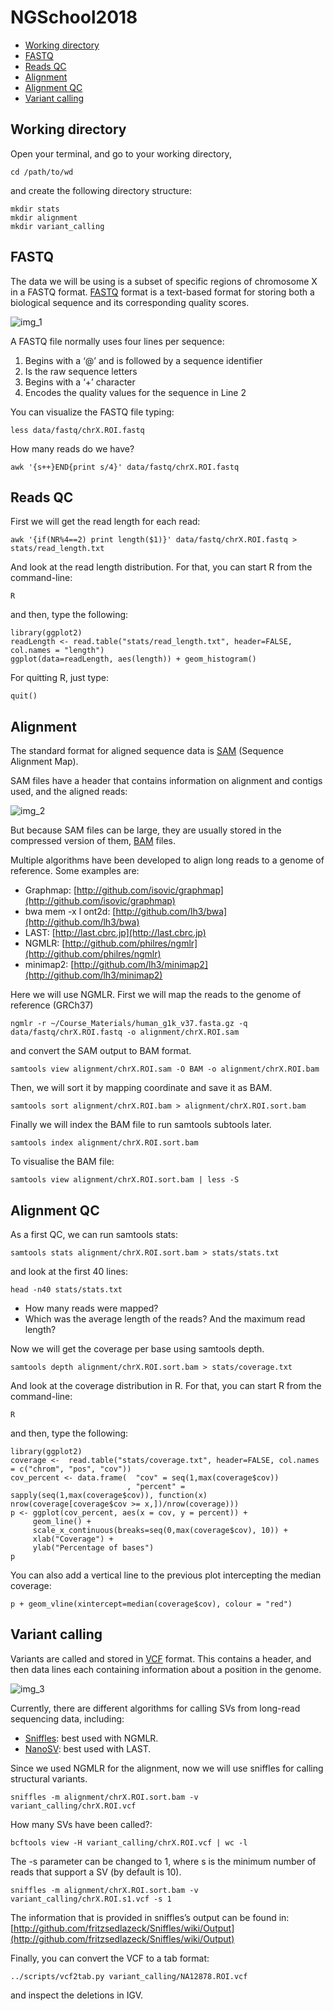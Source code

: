 # NGSchool2018

* [Working directory](#wd)
* [FASTQ](#fastq)
* [Reads QC](#reads-qc)
* [Alignment](#alignment)
* [Alignment QC](#alignment-qc)
* [Variant calling](#vcalling)

## Working directory

Open your terminal, and go to your working directory, 

```
cd /path/to/wd
```
and create the following directory structure:

```
mkdir stats
mkdir alignment
mkdir variant_calling
```

## FASTQ

The data we will be using is a subset of specific regions of chromosome X in a FASTQ format. 
[FASTQ](http://www.ncbi.nlm.nih.gov/pmc/articles/PMC2847217) format is a text-based format for storing both a biological sequence and its corresponding quality scores.

<img src="//raw.githubusercontent.com/alsanju/train_malta_nanopore/master/images/fastq.png" alt="img_1" class="inline"/>

A FASTQ file normally uses four lines per sequence: 
 1) Begins with a ‘@’ and is followed by a sequence identifier 
 2) Is the raw sequence letters
 3) Begins with a ‘+’ character 
 4) Encodes the quality values for the sequence in Line 2

You can visualize the FASTQ file typing:

```
less data/fastq/chrX.ROI.fastq
```

How many reads do we have?

```
awk '{s++}END{print s/4}' data/fastq/chrX.ROI.fastq
```

## Reads QC

First we will get the read length for each read:

```
awk '{if(NR%4==2) print length($1)}' data/fastq/chrX.ROI.fastq > stats/read_length.txt
```

And look at the read length distribution. For that, you can start R from the command-line:

```
R
```

and then, type the following:

```
library(ggplot2)
readLength <- read.table("stats/read_length.txt", header=FALSE, col.names = "length")
ggplot(data=readLength, aes(length)) + geom_histogram()
```

For quitting R, just type:

```
quit()
```

## Alignment

The standard format for aligned sequence data is [SAM](http://samtools.github.io/hts-specs/SAMv1.pdf) (Sequence Alignment Map). 

SAM files have a header that contains information on alignment and contigs used, and the aligned reads:

<img src="//raw.githubusercontent.com/alsanju/train_malta_nanopore/master/images/sam.jpg" alt="img_2" class="inline"/>

But because SAM files can be large, they are usually stored in the compressed version of them, [BAM](http://samtools.github.io/hts-specs/SAMv1.pdf) files.

Multiple algorithms have been developed to align long reads to a genome of reference. Some examples are:
-	Graphmap: [http://github.com/isovic/graphmap](http://github.com/isovic/graphmap)
-	bwa mem -x l ont2d: [http://github.com/lh3/bwa](http://github.com/lh3/bwa)
-	LAST: [http://last.cbrc.jp](http://last.cbrc.jp)
-	NGMLR: [http://github.com/philres/ngmlr](http://github.com/philres/ngmlr)
-	minimap2: [http://github.com/lh3/minimap2](http://github.com/lh3/minimap2)

Here we will use NGMLR. First we will map the reads to the genome of reference (GRCh37)

```
ngmlr -r ~/Course_Materials/human_g1k_v37.fasta.gz -q data/fastq/chrX.ROI.fastq -o alignment/chrX.ROI.sam
```

and convert the SAM output to BAM format.

```
samtools view alignment/chrX.ROI.sam -O BAM -o alignment/chrX.ROI.bam
```

Then, we will sort it by mapping coordinate and save it as BAM.

```
samtools sort alignment/chrX.ROI.bam > alignment/chrX.ROI.sort.bam
```

Finally we will index the BAM file to run samtools subtools later.

```
samtools index alignment/chrX.ROI.sort.bam
```

To visualise the BAM file:

```
samtools view alignment/chrX.ROI.sort.bam | less -S
```

## Alignment QC

As a first QC, we can run samtools stats:

```
samtools stats alignment/chrX.ROI.sort.bam > stats/stats.txt
```

and look at the first 40 lines:

```
head -n40 stats/stats.txt
```

-	How many reads were mapped?
-	Which was the average length of the reads? And the maximum read length?

Now we will get the coverage per base using samtools depth.

```
samtools depth alignment/chrX.ROI.sort.bam > stats/coverage.txt
```

And look at the coverage distribution in R. For that, you can start R from the command-line:

```
R
```

and then, type the following:

```
library(ggplot2)
coverage <-  read.table("stats/coverage.txt", header=FALSE, col.names = c("chrom", "pos", "cov"))
cov_percent <- data.frame(  "cov" = seq(1,max(coverage$cov)) 
                          , "percent" = sapply(seq(1,max(coverage$cov)), function(x) nrow(coverage[coverage$cov >= x,])/nrow(coverage)))
p <- ggplot(cov_percent, aes(x = cov, y = percent)) + 
     geom_line() + 
     scale_x_continuous(breaks=seq(0,max(coverage$cov), 10)) + 
     xlab("Coverage") + 
     ylab("Percentage of bases")
p
```

You can also add a vertical line to the previous plot intercepting the median coverage:

```
p + geom_vline(xintercept=median(coverage$cov), colour = "red")
```

## Variant calling

Variants are called and stored in [VCF](http://samtools.github.io/hts-specs/VCFv4.2.pdf) format. This contains a header, and then data lines each containing information about a position in the genome.

<img src="//raw.githubusercontent.com/alsanju/train_malta_nanopore/master/images/vcf.png" alt="img_3" class="inline"/>

Currently, there are different algorithms for calling SVs from long-read sequencing data, including:
-	[Sniffles](http://github.com/fritzsedlazeck/Sniffles): best used with NGMLR. 
-	[NanoSV](http://github.com/philres/ngmlr): best used with LAST.

Since we used NGMLR for the alignment, now we will use sniffles for calling structural variants.

```
sniffles -m alignment/chrX.ROI.sort.bam -v variant_calling/chrX.ROI.vcf
```

How many SVs have been called?:

```
bcftools view -H variant_calling/chrX.ROI.vcf | wc -l
```

The -s parameter can be changed to 1, where s is the minimum number of reads that support a SV (by default is 10).

```
sniffles -m alignment/chrX.ROI.sort.bam -v variant_calling/chrX.ROI.s1.vcf -s 1
```

The information that is provided in sniffles’s output can be found in:
[http://github.com/fritzsedlazeck/Sniffles/wiki/Output](http://github.com/fritzsedlazeck/Sniffles/wiki/Output)



Finally, you can convert the VCF to a tab format:

```
../scripts/vcf2tab.py variant_calling/NA12878.ROI.vcf
```

and inspect the deletions in IGV.
